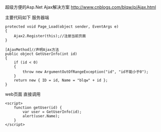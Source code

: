 超级方便的Asp.Net  Ajax解决方案
http://www.cnblogs.com/blqw/p/Ajax.html

主要代码如下
服务器端

	protected void Page_Load(object sender, EventArgs e)
	{
		Ajax2.Register(this);//注册当前页面
	}

	[AjaxMethod]//声明Ajax方法
	public object GetUserInfo(int id)
	{
		if (id < 0)
		{
			throw new ArgumentOutOfRangeException("id", "id不能小于0");
		}
		return new { ID = id, Name = "blqw" + id };
	}

web页面 直接调用

	<script>
		function getUser(id) {
			var user = GetUserInfo(id);
			alert(user.Name);
		}
	</script>